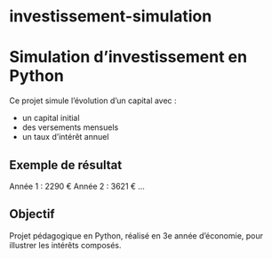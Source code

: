 # investissement-simulation
# Simulation d’investissement en Python

Ce projet simule l’évolution d’un capital avec :
- un capital initial
- des versements mensuels
- un taux d’intérêt annuel

## Exemple de résultat

Année 1 : 2290 €
Année 2 : 3621 €
...

## Objectif

Projet pédagogique en Python, réalisé en 3e année d’économie,
pour illustrer les intérêts composés.

